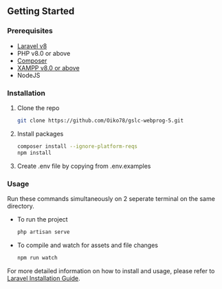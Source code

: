 ## Getting Started

### Prerequisites

- [Laravel v8](https://laravel.com/docs/8.x)
- PHP v8.0 or above
- [Composer](https://getcomposer.org/download)
- [XAMPP v8.0 or above](https://www.apachefriends.org/download)
- NodeJS

### Installation

1. Clone the repo

   ```sh
   git clone https://github.com/Oiko78/gslc-webprog-5.git
   ```

2. Install packages

   ```sh
   composer install --ignore-platform-reqs
   npm install
   ```

3. Create .env file by copying from .env.examples

### Usage

Run these commands simultaneously on 2 seperate terminal on the same directory.

- To run the project

  ```sh
  php artisan serve
  ```

- To compile and watch for assets and file changes

  ```sh
  npm run watch
  ```

For more detailed information on how to install and usage, please refer to [Laravel Installation Guide](https://laravel.com/docs/8.x/installation).
